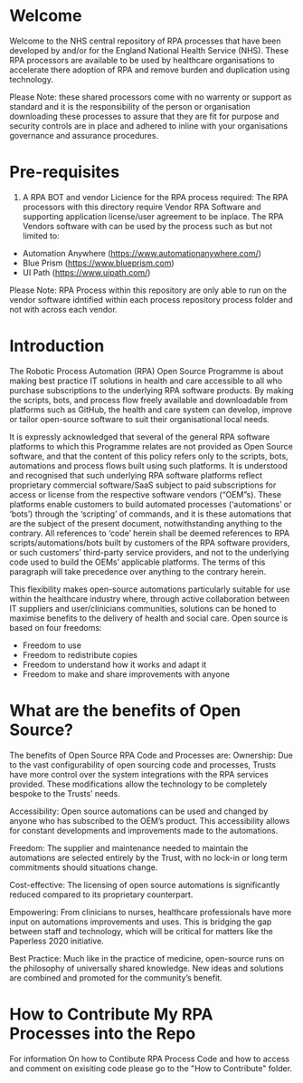 # Welcome

Welcome to the NHS central repository of RPA processes that have been developed by and/or for the England National Health Service (NHS). These RPA processors are available to be used by healthcare organisations to accelerate there adoption of RPA and remove burden and duplication using technology.

Please Note: these shared processors come with no warrenty or support as standard and it is the responsibility of the person or organisation downloading these processes to assure that they are fit for purpose and security controls are in place and adhered to inline with your organisations governance and assurance procedures.

# Pre-requisites  

1. A RPA BOT and vendor Licience for the RPA process required: The RPA processors with this directory require Vendor RPA Software and supporting application license/user agreement to be inplace. The RPA Vendors software with can be used by the process such as but not limited to:

- Automation Anywhere (https://www.automationanywhere.com/)
- Blue Prism (https://www.blueprism.com)
- UI Path (https://www.uipath.com/)

Please Note: RPA Process within this repository are only able to run on the vendor software idntified within each process repository process folder and not with across each vendor.


# Introduction

The Robotic Process Automation (RPA) Open Source Programme is about making best practice IT solutions in health and care accessible to all who purchase subscriptions to the underlying RPA software products. By making the scripts, bots, and process flow freely available and downloadable from platforms such as GitHub, the health and care system can develop, improve or tailor open-source software to suit their organisational local needs.

It is expressly acknowledged that several of the general RPA software platforms to which this Programme relates are not provided as Open Source software, and that the content of this policy refers only to the scripts, bots, automations and process flows built using such platforms.  It is understood and recognised that such underlying RPA software platforms reflect proprietary commercial software/SaaS subject to paid subscriptions for access or license from the respective software vendors (“OEM”s).  These platforms enable customers to build automated processes (‘automations’ or ‘bots’) through the ‘scripting’ of commands, and it is these automations that are the subject of the present document, notwithstanding anything to the contrary.  All references to ‘code’ herein shall be deemed references to RPA scripts/automations/bots built by customers of the RPA software providers, or such customers’ third-party service providers, and not to the underlying code used to build the OEMs’ applicable platforms.  The terms of this paragraph will take precedence over anything to the contrary herein.   

This flexibility makes open-source automations particularly suitable for use within the healthcare industry where, through active collaboration between IT suppliers and user/clinicians communities, solutions can be honed to maximise benefits to the delivery of health and social care.
Open source is based on four freedoms:

- Freedom to use
- Freedom to redistribute copies
- Freedom to understand how it works and adapt it
- Freedom to make and share improvements with anyone

# What are the benefits of Open Source?

The benefits of Open Source RPA Code and Processes are:
Ownership: Due to the vast configurability of open sourcing code and processes, Trusts have more control over the system integrations with the RPA services provided. These modifications allow the technology to be completely bespoke to the Trusts’ needs.

Accessibility: Open source automations can be used and changed by anyone who has subscribed to the OEM’s product. This accessibility allows for constant developments and improvements made to the automations.

Freedom: The supplier and maintenance needed to maintain the automations are selected entirely by the Trust, with no lock-in or long term commitments should situations change.

Cost-effective: The licensing of open source automations is significantly reduced compared to its proprietary counterpart.

Empowering: From clinicians to nurses, healthcare professionals have more input on automations improvements and uses. This is bridging the gap between staff and technology, which will be critical for matters like the Paperless 2020 initiative.

Best Practice: Much like in the practice of medicine, open-source runs on the philosophy of universally shared knowledge. New ideas and solutions are combined and promoted for the community’s benefit.

# How to Contribute My RPA Processes into the Repo

For information On how to Contibute RPA Process Code and how to access and comment on exisiting code please go to the "How to Contribute" folder.
